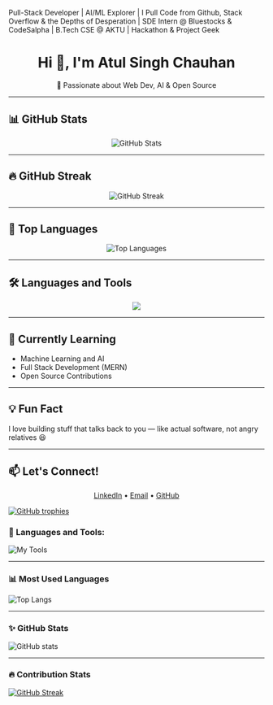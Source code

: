 
Pull-Stack Developer | AI/ML Explorer | I Pull Code from Github, Stack Overflow & the Depths of Desperation | SDE Intern @ Bluestocks & CodeSalpha | B.Tech CSE @ AKTU | Hackathon & Project Geek

<h1 align="center">Hi 👋, I'm Atul Singh Chauhan</h1>
<p align="center">🚀 Passionate about Web Dev, AI & Open Source</p>

---

<h2>📊 GitHub Stats</h2>

<p align="center">
  <img src="https://github-readme-stats.vercel.app/api?username=atulsinghchauhan&show_icons=true&theme=radical" alt="GitHub Stats" />
</p>

---

<h2>🔥 GitHub Streak</h2>

<p align="center">
  <img src="https://streak-stats.demolab.com?user=atulsinghchauhan&theme=radical" alt="GitHub Streak" />
</p>

---

<h2>🚀 Top Languages</h2>

<p align="center">
  <img src="https://github-readme-stats.vercel.app/api/top-langs/?username=atulsinghchauhan&layout=compact&theme=radical" alt="Top Languages" />
</p>

---

<h2>🛠️ Languages and Tools</h2>

<p align="center">
  <img src="https://skillicons.dev/icons?i=android,java,css,html,js,git,cpp,dart,flutter,python" />
</p>

---

<h2>🧠 Currently Learning</h2>
<ul>
  <li>Machine Learning and AI</li>
  <li>Full Stack Development (MERN)</li>
  <li>Open Source Contributions</li>
</ul>

---

<h2>💡 Fun Fact</h2>
<p>I love building stuff that talks back to you — like actual software, not angry relatives 😆</p>

---

<h2>📫 Let's Connect!</h2>
<p align="center">
  <a href="https://linkedin.com/in/atulsinghchauhan" target="_blank">LinkedIn</a> •
  <a href="mailto:yourmail@example.com">Email</a> •
  <a href="https://github.com/atulsinghchauhan">GitHub</a>
</p>




[![GitHub trophies](https://github-profile-trophy.vercel.app/?username=seriesatul&theme=radical)](https://github.com/ryo-ma/github-profile-trophy)

### 🔧 Languages and Tools:
![My Tools](https://skillicons.dev/icons?i=Node.js,MongoDB,JavaScript,Python)

---

### 📊 Most Used Languages
![Top Langs](https://github-readme-stats.vercel.app/api/top-langs/?username=atulsinghchauhan&layout=compact&theme=react)

---

### ✨ GitHub Stats
![GitHub stats](https://github-readme-stats.vercel.app/api?username=atulsinghchauhan&show_icons=true&theme=react)

---

### 🔥 Contribution Stats
[![GitHub Streak](https://streak-stats.demolab.com?user=atulsinghchauhan&theme=react)](https://git.io/streak-stats)


<!---
seriesatul/seriesatul is a ✨ special ✨ repository because its `README.md` (this file) appears on your GitHub profile.
You can click the Preview link to take a look at your changes.
--->
